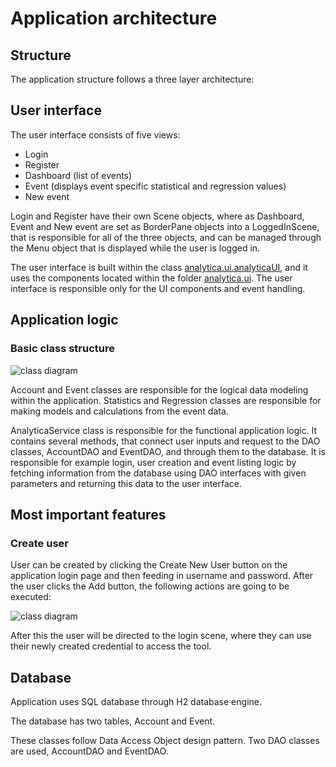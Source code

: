 # Application architecture

## Structure

The application structure follows a three layer architecture:

## User interface

The user interface consists of five views:

- Login
- Register
- Dashboard (list of events)
- Event (displays event specific statistical and regression values)
- New event

Login and Register have their own Scene objects, where as Dashboard, Event and New event are set as BorderPane objects into a LoggedInScene, that is responsible for all of the three objects, and can be managed through the Menu object that is displayed while the user is logged in.

The user interface is built within the class [analytica.ui.analyticaUI](https://github.com/MikaelTornwall/ot-harjoitustyo/blob/master/analytica/src/main/java/analytica/ui/AnalyticaUI.java), and it uses the components located within the folder [analytica.ui](https://github.com/MikaelTornwall/ot-harjoitustyo/blob/master/analytica/src/main/java/analytica/ui/). The user interface is responsible only for the UI components and event handling.

## Application logic

### Basic class structure

![class diagram](https://github.com/MikaelTornwall/ot-harjoitustyo/blob/master/documentation/analytica_class.png?raw=true)

Account and Event classes are responsible for the logical data modeling within the application. Statistics and Regression classes are responsible for making models and calculations from the event data.

AnalyticaService class is responsible for the functional application logic. It contains several methods, that connect user inputs and request to the DAO classes, AccountDAO and EventDAO, and through them to the database. It is responsible for example login, user creation and event listing logic by fetching information from the database using DAO interfaces with given parameters and returning this data to the user interface.

## Most important features

### Create user

User can be created by clicking the Create New User button on the application login page and then feeding in username and password. After the user clicks the Add button, the following actions are going to be executed:

![class diagram](https://github.com/MikaelTornwall/ot-harjoitustyo/blob/master/documentation/analytica_sequence.png?raw=true)

After this the user will be directed to the login scene, where they can use their newly created credential to access the tool.

## Database

Application uses SQL database through H2 database engine.

The database has two tables, Account and Event.

These classes follow Data Access Object design pattern. Two DAO classes are used, AccountDAO and EventDAO.
